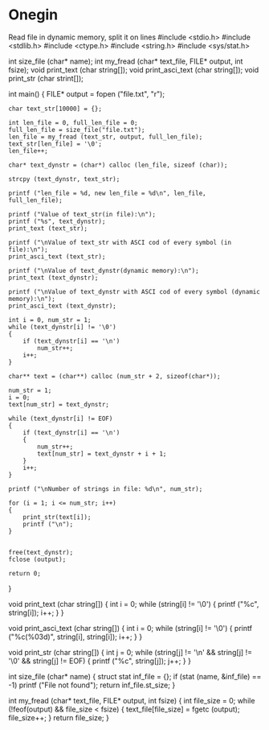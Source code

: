 # Onegin
Read file in dynamic memory, split it on lines
#include <stdio.h>
#include <stdlib.h>
#include <ctype.h>
#include <string.h>
#include <sys/stat.h>

int size_file (char* name);
int my_fread (char* text_file, FILE* output, int fsize);
void print_text (char string[]);
void print_asci_text (char string[]);
void print_str (char strint[]);

int main()
{
    FILE* output = fopen ("file.txt", "r");

    char text_str[10000] = {};

    int len_file = 0, full_len_file = 0;
    full_len_file = size_file("file.txt");
    len_file = my_fread (text_str, output, full_len_file);
    text_str[len_file] = '\0';
    len_file++;

    char* text_dynstr = (char*) calloc (len_file, sizeof (char));

    strcpy (text_dynstr, text_str);

    printf ("len_file = %d, new len_file = %d\n", len_file, full_len_file);

    printf ("Value of text_str(in file):\n");
    printf ("%s", text_dynstr);
    print_text (text_str);

    printf ("\nValue of text_str with ASCI cod of every symbol (in file):\n");
    print_asci_text (text_str);

    printf ("\nValue of text_dynstr(dynamic memory):\n");
    print_text (text_dynstr);

    printf ("\nValue of text_dynstr with ASCI cod of every symbol (dynamic memory):\n");
    print_asci_text (text_dynstr);

    int i = 0, num_str = 1;
    while (text_dynstr[i] != '\0')
    {
        if (text_dynstr[i] == '\n')
            num_str++;
        i++;
    }

    char** text = (char**) calloc (num_str + 2, sizeof(char*));

    num_str = 1;
    i = 0;
    text[num_str] = text_dynstr;

    while (text_dynstr[i] != EOF)
    {
        if (text_dynstr[i] == '\n')
        {
            num_str++;
            text[num_str] = text_dynstr + i + 1;
        }
        i++;
    }

    printf ("\nNumber of strings in file: %d\n", num_str);

    for (i = 1; i <= num_str; i++)
    {
        print_str(text[i]);
        printf ("\n");
    }


    free(text_dynstr);
    fclose (output);

    return 0;
}

void print_text (char string[])
{
    int i = 0;
    while (string[i] != '\0')
    {
        printf ("%c", string[i]);
        i++;
    }
}

void print_asci_text (char string[])
{
    int i = 0;
    while (string[i] != '\0')
    {
        printf ("%c(%03d)", string[i], string[i]);
        i++;
    }
}


void print_str (char string[])
{
    int j = 0;
        while (string[j] != '\n' && string[j] != '\0' && string[j] != EOF)
        {
            printf ("%c", string[j]);
            j++;
        }
}

int size_file (char* name)
{
    struct stat inf_file = {};
    if (stat (name, &inf_file) == -1)
        printf ("File not found");
    return inf_file.st_size;
}

int my_fread (char* text_file, FILE* output, int fsize)
{
    int file_size = 0;
    while (!feof(output) && file_size < fsize)
    {
        text_file[file_size] = fgetc (output);
        file_size++;
    }
    return file_size;
}
